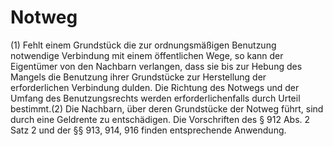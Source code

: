 # Notweg

(1) Fehlt einem Grundstück die zur ordnungsmäßigen Benutzung notwendige Verbindung mit einem öffentlichen Wege, so kann der Eigentümer von den Nachbarn verlangen, dass sie bis zur Hebung des Mangels die Benutzung ihrer Grundstücke zur Herstellung der erforderlichen Verbindung dulden. Die Richtung des Notwegs und der Umfang des Benutzungsrechts werden erforderlichenfalls durch Urteil bestimmt.(2) Die Nachbarn, über deren Grundstücke der Notweg führt, sind durch eine Geldrente zu entschädigen. Die Vorschriften des § 912 Abs. 2 Satz 2 und der §§ 913, 914, 916 finden entsprechende Anwendung. 


